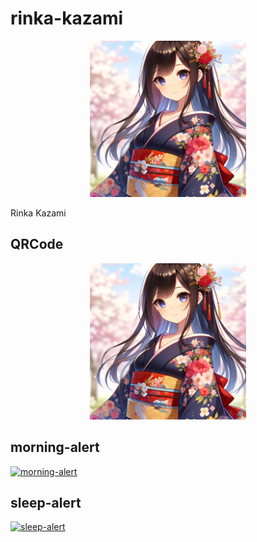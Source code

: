# rinka-kazami

<div align="center">
  <img src="images/logo.png" width="250">
</div>

Rinka Kazami

## QRCode

<div align="center">
  <img src="images/logo.png" width="250">
</div>

## morning-alert

[![morning-alert](https://github.com/wasabina67/rinka-kazami/actions/workflows/morning-alert.yml/badge.svg)](https://github.com/wasabina67/rinka-kazami/actions/workflows/morning-alert.yml)

<!--
<img src="https://github.com/user-attachments/assets/65a5e7de-0106-4ea6-9dfc-a5792db9076c" width=360>
-->

## sleep-alert

[![sleep-alert](https://github.com/wasabina67/rinka-kazami/actions/workflows/sleep-alert.yml/badge.svg)](https://github.com/wasabina67/rinka-kazami/actions/workflows/sleep-alert.yml)

<!--
<img src="https://github.com/user-attachments/assets/65a5e7de-0106-4ea6-9dfc-a5792db9076c" width=360>
-->
